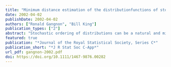 ```yaml
---
title: "Minimum distance estimation of the distributionfunctions of stochastically ordered random variables"
date: 2002-04-02
publishDate: 2002-04-02
authors: ["Ronald Gangnon", "Bill King"]
publication_types: ["2"]
abstract: "Stochastic ordering of distributions can be a natural and minimal restriction in anestimation problem. Such restrictions occur naturally in several settings in medical research.The standard estimator in such settings is the nonparametric maximum likelihood estimator(NPMLE). The NPMLE is known to be biased, and, even when the empirical cumulative distri-bution functions nearly satisfy the stochastic orderings, the NPMLE and the empirical cumulativedistribution functions may differ substantially. In many settings, this can make the NPMLE seemto be an unappealing estimator. As an alternative to the NPMLE, we propose a minimum dis-tance estimator of distribution functions subject to stochastic ordering constraints. Consistencyof the minimum distance estimator is proved, and superior performance is demonstrated througha simulation study. We demonstrate the use of the methodology to assess the reproducibility ofgradings of nuclear sclerosis from fundus photographs."
featured: true
publication: "*Journal of the Royal Statistical Society, Series C*"
publication_short: "*J R Stat Soc C-App*"
url_pdf: gangnon-2002.pdf
doi: https://doi.org/10.1111/1467-9876.00282
---
```


